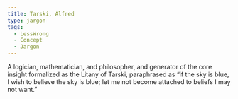 ```yaml
---
title: Tarski, Alfred
type: jargon
tags:
  - LessWrong
  - Concept
  - Jargon
---
```




A logician, mathematician, and philosopher, and generator of the core insight formalized as the Litany of Tarski, paraphrased as “if the sky is blue, I wish to believe the sky is blue; let me not become attached to beliefs I may not want.”  
 